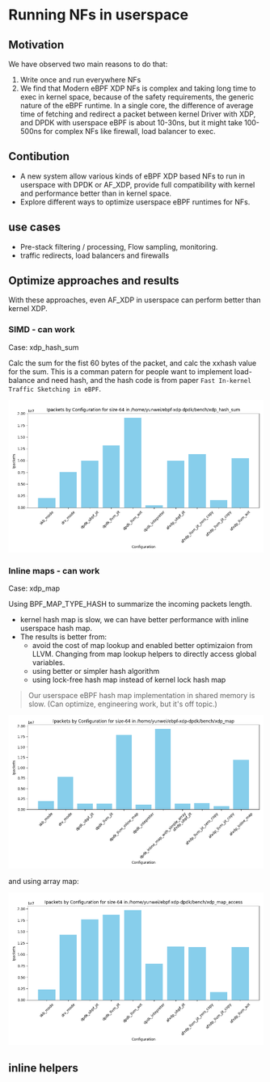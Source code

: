 # Running NFs in userspace

## Motivation

We have observed two main reasons to do that:

1. Write once and run everywhere NFs
2. We find that Modern eBPF XDP NFs is complex and taking long time to exec in kernel space, because of the safety requirements, the generic nature of the eBPF runtime. In a single core, the difference of average time of fetching and redirect a packet between kernel Driver with XDP, and DPDK with userspace eBPF is about 10-30ns, but it might take 100-500ns for complex NFs like firewall, load balancer to exec.
   
## Contibution

- A new system allow various kinds of eBPF XDP based NFs to run in userspace with DPDK or AF_XDP, provide full compatibility with kernel and performance better than in kernel space.
- Explore different ways to optimize userspace eBPF runtimes for NFs.

## use cases

- Pre-stack filtering / processing, Flow sampling, monitoring. 
- traffic redirects, load balancers and firewalls

## Optimize approaches and results

With these approaches, even AF_XDP in userspace can perform better than kernel XDP.

### SIMD - can work

Case: xdp_hash_sum

Calc the sum for the fist 60 bytes of the packet, and calc the xxhash value for the sum. This is a comman patern for people want to implement load-balance and need hash, and the hash code is from paper `Fast In-kernel Traffic Sketching in eBPF`.

![xdp_hash_sum](xdp_hash_sum/ipackets.png)

### Inline maps - can work

Case: xdp_map

Using BPF_MAP_TYPE_HASH to summarize the incoming packets length.

- kernel hash map is slow, we can have better performance with inline userspace hash map.
- The results is better from:
  - avoid the cost of map lookup and enabled better optimizaion from LLVM. Changing from map lookup helpers to directly access global variables.
  - using better or simpler hash algorithm
  - using lock-free hash map instead of kernel lock hash map

> Our userspace eBPF hash map implementation in shared memory is slow. (Can optimize, engineering work, but it's off topic.)

![xdp_map](xdp_map/ipackets.png)

and using array map:

![xdp_map_access](xdp_map_access/ipackets.png)

## inline helpers

